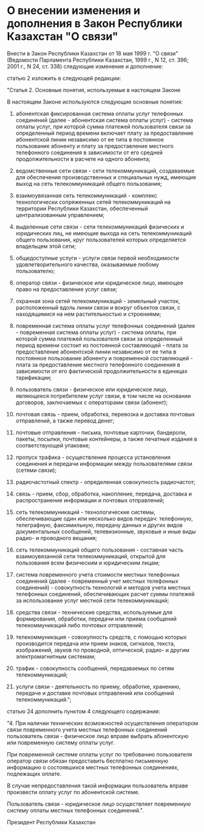 # О внесении изменения и дополнения в Закон Республики Казахстан "О связи"

Внести в Закон Республики Казахстан от 18 мая 1999 г. "О связи" (Ведомости Парламента Республики Казахстан, 1999 г., N 12, ст. 396; 2001 г., N 24, ст. 338) следующие изменение и дополнение:

статью 2 изложить в следующей редакции:

"Статья 2. Основные понятия, используемые в настоящем Законе

В настоящем Законе используются следующие основные понятия:

1) абонентская фиксированная система оплаты услуг телефонных соединений (далее - абонентская система оплаты услуг) - система оплаты услуг, при которой сумма платежей пользователя связи за определенный период времени включает плату за предоставление абонентской линии независимо от ее типа в постоянное пользование абоненту и плату за предоставление местного телефонного соединения в зависимости от его средней продолжительности в расчете на одного абонента;

2) ведомственные сети связи - сети телекоммуникаций, создаваемые для обеспечения производственных и специальных нужд, имеющие выход на сеть телекоммуникаций общего пользования;

3) взаимоувязанная сеть телекоммуникаций - комплекс технологически сопряженных сетей телекоммуникаций на территории Республики Казахстан, обеспеченный централизованным управлением;

4) выделенные сети связи - сети телекоммуникаций физических и юридических лиц, не имеющие выхода на сеть телекоммуникаций общего пользования, круг пользователей которых определяется владельцем этой сети;

5) общедоступные услуги - услуги связи первой необходимости удовлетворительного качества, оказываемые любому пользователю;

6) оператор связи - физическое или юридическое лицо, имеющее право на предоставление услуг связи;

7) охранная зона сетей телекоммуникаций - земельный участок, расположенный вдоль линии связи и вокруг объектов связи, с находящимися на нем растительностью и строениями;

8) повременная система оплаты услуг телефонных соединений (далее - повременная система оплаты услуг) - система оплаты, при которой сумма платежей пользователя связи за определенный период времени состоит из постоянной составляющей - плата за предоставление абонентской линии независимо от ее типа в постоянное пользование абоненту и повременной составляющей - плата за предоставление местного телефонного соединения в зависимости от его фактической продолжительности в единицах тарификации;

9) пользователь связи - физическое или юридическое лицо, являющееся потребителем услуг связи, в том числе на основании договоров, заключаемых с операторами связи (абонент);

10) почтовая связь - прием, обработка, перевозка и доставка почтовых отправлений, а также перевод денег;

11) почтовые отправления - письма, почтовые карточки, бандероли, пакеты, посылки, почтовые контейнеры, а также печатные издания в соответствующей упаковке;

12) пропуск трафика - осуществление процесса установления соединения и передачи информации между пользователями связи (сетями связи);

13) радиочастотный спектр - определенная совокупность радиочастот;

14) связь - прием, сбор, обработка, накопление, передача, доставка и распространение информации и почтовых отправлений;

15) сеть телекоммуникаций - технологические системы, обеспечивающие один или несколько видов передач: телефонную, телеграфную, факсимильную, передачу данных и других видов документальных сообщений, телевизионные, звуковые и иные виды радио- и проводного вещания;

16) сеть телекоммуникаций общего пользования - составная часть взаимоувязанной сети телекоммуникаций, открытой для пользования всем физическим и юридическим лицам;

17) система повременного учета стоимости местных телефонных соединений (далее - повременный учет местных телефонных соединений) - совокупность технологий и методов учета местных телефонных соединений, обеспечивающих расчет суммы платежей за использование услуг местной сети телекоммуникаций;

18) средства связи - технические средства, используемые для формирования, обработки, передачи или приема сообщений телекоммуникаций либо почтовых отправлений;

19) телекоммуникация - совокупность средств, с помощью которых производится передача или прием знаков, сигналов, текста, изображений, звуков по проводной, оптической, радио- и другим электромагнитным системам;

20) трафик - совокупность сообщений, передаваемых по сетям телекоммуникаций;

21) услуги связи - деятельность по приему, обработке, хранению, передаче и доставке почтовых отправлений или сообщений телекоммуникаций.";

статью 24 дополнить пунктом 4 следующего содержания:

"4. При наличии технических возможностей осуществления оператором связи повременного учета местных телефонных соединений пользователь связи - физическое лицо вправе выбрать абонентскую или повременную систему оплаты услуг.

При повременной системе оплаты услуг по требованию пользователя оператор связи обязан предоставить бесплатно письменную информацию о состоявшихся местных телефонных соединениях, подлежащих оплате.

В случае непредоставления такой информации пользователь вправе произвести оплату услуг по абонентской системе.

Пользователь связи - юридическое лицо осуществляет повременную систему оплаты местных телефонных соединений.".

Президент Республики Казахстан

